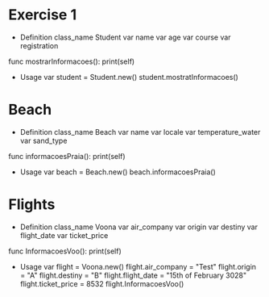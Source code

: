 # Exercise 1
- Definition
class_name Student
var name
var age
var course
var registration

func mostrarInformacoes():
    print(self)

- Usage
var student = Student.new()
student.mostratInformacoes()


# Beach
- Definition
class_name Beach
var name
var locale
var temperature_water
var sand_type

func informacoesPraia():
    print(self)

- Usage
var beach = Beach.new()
beach.informacoesPraia()


# Flights
- Definition
class_name Voona
var air_company
var origin
var destiny
var flight_date
var ticket_price

func InformacoesVoo():
    print(self)

- Usage
var flight = Voona.new()
flight.air_company = "Test"
flight.origin = "A"
flight.destiny = "B"
flight.flight_date = "15th of February 3028"
flight.ticket_price = 8532
flight.InformacoesVoo()
